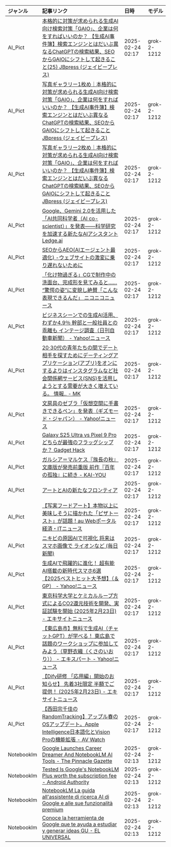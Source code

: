 | ジャンル | 記事リンク | 日時 | モデル |
| :----- | :----- | :----- | :----- |
| AI_Pict | [本格的に対策が求められる生成AI向け検索対策「GAIO」、企業は何をすればいいのか？ 【生成AI事件簿】検索エンジンとはだいぶ異なるChatGPTの検索結果、SEOからGAIOにシフトして起きること(25) JBpress (ジェイビープレス)](AI_Pict_1740331876.md) | 2025-02-24 02:17 | grok-2-1212 |
| AI_Pict | [写真ギャラリー1枚め｜本格的に対策が求められる生成AI向け検索対策「GAIO」、企業は何をすればいいのか？ 【生成AI事件簿】検索エンジンとはだいぶ異なるChatGPTの検索結果、SEOからGAIOにシフトして起きること JBpress (ジェイビープレス)](AI_Pict_1740331828.md) | 2025-02-24 02:17 | grok-2-1212 |
| AI_Pict | [写真ギャラリー2枚め｜本格的に対策が求められる生成AI向け検索対策「GAIO」、企業は何をすればいいのか？ 【生成AI事件簿】検索エンジンとはだいぶ異なるChatGPTの検索結果、SEOからGAIOにシフトして起きること JBpress (ジェイビープレス)](AI_Pict_1740331780.md) | 2025-02-24 02:17 | grok-2-1212 |
| AI_Pict | [Google、Gemini 2.0を活用した「AI共同科学者（AI co-scientist）」を発表――科学研究を加速する新たなAIアシスタント Ledge.ai](AI_Pict_1740331733.md) | 2025-02-24 02:17 | grok-2-1212 |
| AI_Pict | [SEOからAEO(AIエージェント最適化) -ウェブサイトの激変に乗り遅れないために](AI_Pict_1740331692.md) | 2025-02-24 02:17 | grok-2-1212 |
| AI_Pict | [「化け物過ぎる」CGで制作中の洗面台、完成形を見てみると…… “驚愕の姿”に変貌し絶賛「こんな表現できるんだ」 ニコニコニュース](AI_Pict_1740331634.md) | 2025-02-24 02:17 | grok-2-1212 |
| AI_Pict | [ビジネスシーンでの生成AI活用、わずか4.9％ 幹部と一般社員との乖離も インテージ調査（日刊自動車新聞） - Yahoo!ニュース](AI_Pict_1740331590.md) | 2025-02-24 02:17 | grok-2-1212 |
| AI_Pict | [20·30代の青年たちの間でデート相手を探すためにデーティングアプリケーション(アプリ)をオンにするよりはインスタグラムなど社会関係網サービス(SNS)を活用しようとする需要が大きく増えている。 情報.. - MK](AI_Pict_1740331548.md) | 2025-02-24 02:17 | grok-2-1212 |
| AI_Pict | [文房具のゼブラ「仮想空間に手書きできるペン」を発表（ギズモード・ジャパン） - Yahoo!ニュース](AI_Pict_1740331497.md) | 2025-02-24 02:17 | grok-2-1212 |
| AI_Pict | [Galaxy S25 Ultra vs Pixel 9 Pro どちらが最強のフラッグシップか？ Gadget Hack](AI_Pict_1740331452.md) | 2025-02-24 02:17 | grok-2-1212 |
| AI_Pict | [ガルシア＝マルケス『族長の秋』文庫版が発売前重版 前作『百年の孤独』に続き - KAI-YOU](AI_Pict_1740331400.md) | 2025-02-24 02:17 | grok-2-1212 |
| AI_Pict | [アートとAIの新たなフロンティア](AI_Pict_1740331361.md) | 2025-02-24 02:17 | grok-2-1212 |
| AI_Pict | [【写実フードアート】本物以上に美味しそうに描かれた「ピザトースト」が話題！au Webポータル経済・ITニュース](AI_Pict_1740331315.md) | 2025-02-24 02:17 | grok-2-1212 |
| AI_Pict | [ニキビの原因AIで可視化 将来はスマホ画像で ライオンなど (毎日新聞)](AI_Pict_1740331274.md) | 2025-02-24 02:17 | grok-2-1212 |
| AI_Pict | [生成AIで飛躍的に進化！ 超有能AI搭載の新時代スマホ6選【2025ベストヒット大予想】（＆GP） - Yahoo!ニュース](AI_Pict_1740331229.md) | 2025-02-24 02:17 | grok-2-1212 |
| AI_Pict | [東京科学大学とケミカルループ方式によるCO2還元技術を開発、実証試験を開始 (2025年2月23日) - エキサイトニュース](AI_Pict_1740331185.md) | 2025-02-24 02:17 | grok-2-1212 |
| AI_Pict | [【東広島市】無料で生成AI（チャットGPT）が学べる！ 東広島で話題のワークショップに参加してみよう（草野衣織（くさのいおり）） - エキスパート - Yahoo!ニュース](AI_Pict_1740331132.md) | 2025-02-24 02:17 | grok-2-1212 |
| AI_Pict | [【Dify研修 「応用編」開始のお知らせ】 先着3社限定 半額でご提供！ (2025年2月23日) - エキサイトニュース](AI_Pict_1740331089.md) | 2025-02-24 02:17 | grok-2-1212 |
| AI_Pict | [【西田宗千佳のRandomTracking】アップル春のOSアップデート。Apple Intelligence日本語化とVision Proの機能拡張 - AV Watch](AI_Pict_1740331043.md) | 2025-02-24 02:17 | grok-2-1212 |
| Notebooklm | [Google Launches Career Dreamer And NotebookLM AI Tools - The Pinnacle Gazette](Notebooklm_1740330994.md) | 2025-02-24 02:13 | grok-2-1212 |
| Notebooklm | [Tested Is Google's NotebookLM Plus worth the subscription fee - Android Authority](Notebooklm_1740330945.md) | 2025-02-24 02:13 | grok-2-1212 |
| Notebooklm | [NotebookLM La guida all'assistente di ricerca AI di Google e alle sue funzionalità premium](Notebooklm_1740330898.md) | 2025-02-24 02:13 | grok-2-1212 |
| Notebooklm | [Conoce la herramienta de Google que te ayuda a estudiar y generar ideas GU - EL UNIVERSAL](Notebooklm_1740330852.md) | 2025-02-24 02:13 | grok-2-1212 |

